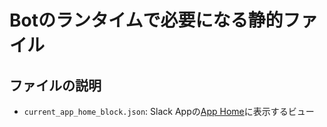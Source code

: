 # Botのランタイムで必要になる静的ファイル

## ファイルの説明

- `current_app_home_block.json`: Slack Appの[App Home](https://api.slack.com/surfaces/app-home)に表示するビュー